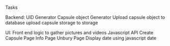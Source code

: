 Tasks

Backend:
UID Generator
  Capsule object Generator
    Upload capsule object to database
    upload capsule storage to storage

UI:
Front end logic to gather pictures and videos Javascript API
Create Capsule Page
Info Page
Unbury Page
  Display date using javascript date
  
